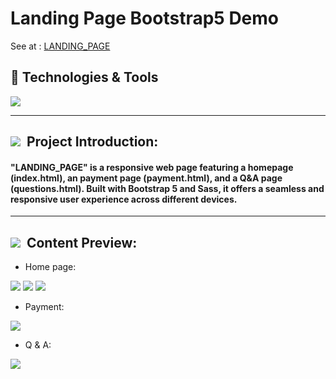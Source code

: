 # Landing Page Bootstrap5 Demo
 
See at : [LANDING_PAGE](https://chrisluo5311.github.io/LANDING_PAGE/)

<h2> 🔧 Technologies & Tools </h2>
<div>
   <img src="https://img.shields.io/badge/Bootstrap-563D7C?style=for-the-badge&logo=bootstrap&logoColor=white" />
</div>
 
 ---

 <h2 ><img src="https://img.icons8.com/office/20/000000/training.png"/> &nbspProject Introduction: </h2>

 #### "LANDING_PAGE" is a responsive web page featuring a homepage (index.html), an payment page (payment.html), and a Q&A page (questions.html). Built with Bootstrap 5 and Sass, it offers a seamless and responsive user experience across different devices.

 ---

 <h2 ><img src="https://img.icons8.com/?size=20&id=33830&format=png&color=38B7BD"/> &nbspContent Preview: </h2>

- Home page:
<img src="https://github.com/chrisluo5311/LANDING_PAGE/images/home_page.jpg"/>
<img src="https://github.com/chrisluo5311/LANDING_PAGE/images/home_page_2.jpg"/>
<img src="https://github.com/chrisluo5311/LANDING_PAGE/images/home_page_3.jpg"/>

- Payment:
<img src="https://chrisluo5311.github.io/LANDING_PAGE/images/payment.jpg"/>

- Q & A:
<img src="https://chrisluo5311.github.io/LANDING_PAGE/images/QA.jpg"/>
